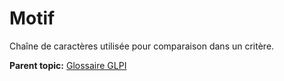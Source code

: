 Motif
=====

Chaîne de caractères utilisée pour comparaison dans un critère.

**Parent topic:** [Glossaire GLPI](../../glpi/glossary.html)
